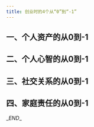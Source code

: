```yaml
---
title: 创业时的4个从“0”到“-1”
---
```


## 一、个人资产的从0到-1


## 二、个人心智的从0到-1


## 三、社交关系的从0到-1


## 四、家庭责任的从0到-1







\__END__
